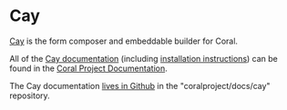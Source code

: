 # Cay

[Cay](https://github.com/coralproject/cay) is the form composer and embeddable builder for Coral.

All of the [Cay documentation](http://coral-docs.readthedocs.io/en/latest/cay/) (including [installation instructions](http://coral-docs.readthedocs.io/en/latest/cay/install/)) can be found in the [Coral Project Documentation](http://coral-docs.readthedocs.io/en/latest/).

The Cay documentation [lives in Github](https://github.com/coralproject/docs/tree/master/cay) in the "coralproject/docs/cay" repository.
